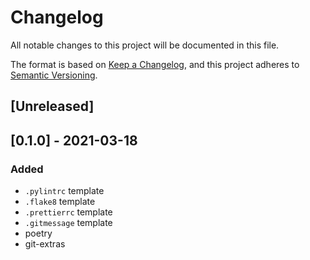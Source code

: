 # Changelog

All notable changes to this project will be documented in this file.

The format is based on [Keep a Changelog](https://keepachangelog.com/en/1.0.0/),
and this project adheres to [Semantic Versioning](https://semver.org/spec/v2.0.0.html).

## [Unreleased]

## [0.1.0] - 2021-03-18

### Added

- `.pylintrc` template
- `.flake8` template
- `.prettierrc` template
- `.gitmessage` template
- poetry
- git-extras
